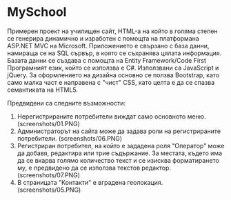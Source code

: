 # MySchool
Примерен проект на училищен сайт, HTML-а на който в голяма степен се генерира динамично и изработен с помощта на платформана ASP.NET MVC на Microsoft.
Приложението е свързано с база данни, намираща се на SQL сървър, в която се съхранява цялата информация.
Базата данни се създава с помощта на Entity Framework/Code First
Програмният език, който се използва е C#. Използвани са JavaScript и jQuery.
За оформлението на дизайна основно се ползва Bootstrap, като само малка част е направена с "чист" CSS, като целта е да се спазва семантиката на HTML5.

Предвидени са следните възможности:
  1. Нерегистрираните потребители виждат само основното меню. (screenshots/01.PNG)
  2. Администраторът на сайта може да задава роли на регистрираните потребители. (screenshots/06.PNG)
  3. Регистриран потребител, на който е зададена роля "Оператор" може да добавя, редактира или трие съдържание. За местата, където има да се вкарва голямо количество текст и се изисква форматирането му, е предвидено да се използва текстов редактор. (screenshots/07.PNG)
  4. В страницата "Контакти" е вградена геолокация. (screenshots/05.PNG)
